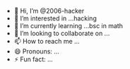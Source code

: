 - 👋 Hi, I’m @2006-hacker
- 👀 I’m interested in ...hacking
- 🌱 I’m currently learning ...bsc in math
- 💞️ I’m looking to collaborate on ...
- 📫 How to reach me ...
- 😄 Pronouns: ...
- ⚡ Fun fact: ...

<!---
2006-hacker/2006-hacker is a ✨ special ✨ repository because its `README.md` (this file) appears on your GitHub profile.
You can click the Preview link to take a look at your changes.
--->
